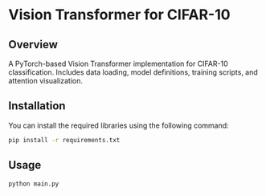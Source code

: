 # Vision Transformer for CIFAR-10

## Overview
A PyTorch-based Vision Transformer implementation for CIFAR-10 classification. Includes data loading, model definitions, training scripts, and attention visualization.

## Installation

You can install the required libraries using the following command:

```bash
pip install -r requirements.txt
```

## Usage
```bash
python main.py 
